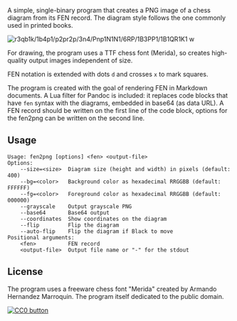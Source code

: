 A simple, single-binary program that creates a PNG image of a chess diagram
from its FEN record. The diagram style follows the one commonly used in printed
books.

![](example.png "r3qb1k/1b4p1/p2pr2p/3n4/Pnp1N1N1/6RP/1B3PP1/1B1QR1K1 w")

For drawing, the program uses a TTF chess font (Merida), so creates
high-quality output images independent of size.

FEN notation is extended with dots `d` and crosses `x` to mark squares.

The program is created with the goal of rendering FEN in Markdown documents.
A Lua filter for Pandoc is included: it replaces code blocks that have `fen`
syntax with the diagrams, embedded in base64 (as data URL). A FEN record should
be written on the first line of the code block, options for the fen2png can be
written on the second line.


## Usage

```
Usage: fen2png [options] <fen> <output-file>
Options:
    --size=<size>  Diagram size (height and width) in pixels (default: 400)
    --bg=<color>   Background color as hexadecimal RRGGBB (default: FFFFFF)
    --fg=<color>   Foreground color as hexadecimal RRGGBB (default: 000000)
    --grayscale    Output grayscale PNG
    --base64       Base64 output
    --coordinates  Show coordinates on the diagram
    --flip         Flip the diagram
    --auto-flip    Flip the diagram if Black to move
Positional arguments:
    <fen>          FEN record
    <output-file>  Output file name or "-" for the stdout
```


## License

The program uses a freeware chess font "Merida" created by Armando Hernandez
Marroquin. The program itself dedicated to the public domain.

[![CC0 button](https://licensebuttons.net/p/zero/1.0/88x31.png)](http://creativecommons.org/publicdomain/zero/1.0/)
